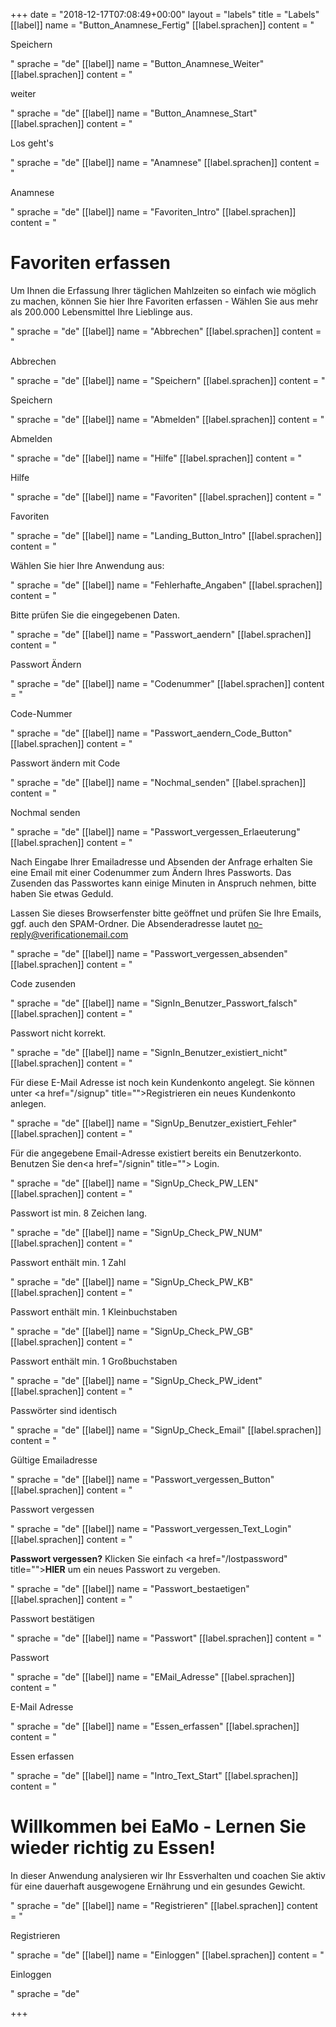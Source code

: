 +++
date = "2018-12-17T07:08:49+00:00"
layout = "labels"
title = "Labels"
[[label]]
name = "Button_Anamnese_Fertig"
[[label.sprachen]]
content = "<p>Speichern</p>"
sprache = "de"
[[label]]
name = "Button_Anamnese_Weiter"
[[label.sprachen]]
content = "<p>weiter</p>"
sprache = "de"
[[label]]
name = "Button_Anamnese_Start"
[[label.sprachen]]
content = "<p>Los geht's</p>"
sprache = "de"
[[label]]
name = "Anamnese"
[[label.sprachen]]
content = "<p>Anamnese</p>"
sprache = "de"
[[label]]
name = "Favoriten_Intro"
[[label.sprachen]]
content = "<h1>Favoriten erfassen</h1><p>Um Ihnen die Erfassung Ihrer täglichen Mahlzeiten so einfach wie möglich zu machen, können Sie hier Ihre Favoriten erfassen - Wählen Sie aus mehr als 200.000 Lebensmittel Ihre Lieblinge aus.</p>"
sprache = "de"
[[label]]
name = "Abbrechen"
[[label.sprachen]]
content = "<p>Abbrechen</p>"
sprache = "de"
[[label]]
name = "Speichern"
[[label.sprachen]]
content = "<p>Speichern</p>"
sprache = "de"
[[label]]
name = "Abmelden"
[[label.sprachen]]
content = "<p>Abmelden</p>"
sprache = "de"
[[label]]
name = "Hilfe"
[[label.sprachen]]
content = "<p>Hilfe</p>"
sprache = "de"
[[label]]
name = "Favoriten"
[[label.sprachen]]
content = "<p>Favoriten</p>"
sprache = "de"
[[label]]
name = "Landing_Button_Intro"
[[label.sprachen]]
content = "<p>Wählen Sie hier Ihre Anwendung aus:</p>"
sprache = "de"
[[label]]
name = "Fehlerhafte_Angaben"
[[label.sprachen]]
content = "<p>Bitte prüfen Sie die eingegebenen Daten.</p>"
sprache = "de"
[[label]]
name = "Passwort_aendern"
[[label.sprachen]]
content = "<p>Passwort Ändern</p>"
sprache = "de"
[[label]]
name = "Codenummer"
[[label.sprachen]]
content = "<p>Code-Nummer</p>"
sprache = "de"
[[label]]
name = "Passwort_aendern_Code_Button"
[[label.sprachen]]
content = "<p>Passwort ändern mit Code</p>"
sprache = "de"
[[label]]
name = "Nochmal_senden"
[[label.sprachen]]
content = "<p>Nochmal senden</p>"
sprache = "de"
[[label]]
name = "Passwort_vergessen_Erlaeuterung"
[[label.sprachen]]
content = "<p>Nach Eingabe Ihrer Emailadresse und Absenden der Anfrage erhalten Sie eine Email mit einer Codenummer zum Ändern Ihres Passworts. Das Zusenden das Passwortes kann einige Minuten in Anspruch nehmen, bitte haben Sie etwas Geduld.</p><p>Lassen Sie dieses Browserfenster bitte geöffnet und prüfen Sie Ihre Emails, ggf. auch den SPAM-Ordner. Die Absenderadresse lautet no-reply@verificationemail.com</p>"
sprache = "de"
[[label]]
name = "Passwort_vergessen_absenden"
[[label.sprachen]]
content = "<p>Code zusenden</p>"
sprache = "de"
[[label]]
name = "SignIn_Benutzer_Passwort_falsch"
[[label.sprachen]]
content = "<p>Passwort nicht korrekt.</p>"
sprache = "de"
[[label]]
name = "SignIn_Benutzer_existiert_nicht"
[[label.sprachen]]
content = "<p>Für diese E-Mail Adresse ist noch kein Kundenkonto angelegt. Sie können unter <a href=\"/signup\" title=\"\">Registrieren</a> ein neues Kundenkonto anlegen.</p>"
sprache = "de"
[[label]]
name = "SignUp_Benutzer_existiert_Fehler"
[[label.sprachen]]
content = "<p>Für die angegebene Email-Adresse existiert bereits ein Benutzerkonto. Benutzen Sie den<a href=\"/signin\" title=\"\"> Login.</a></p>"
sprache = "de"
[[label]]
name = "SignUp_Check_PW_LEN"
[[label.sprachen]]
content = "<p>Passwort ist min. 8 Zeichen lang.</p>"
sprache = "de"
[[label]]
name = "SignUp_Check_PW_NUM"
[[label.sprachen]]
content = "<p>Passwort enthält min. 1 Zahl</p>"
sprache = "de"
[[label]]
name = "SignUp_Check_PW_KB"
[[label.sprachen]]
content = "<p>Passwort enthält min. 1 Kleinbuchstaben</p>"
sprache = "de"
[[label]]
name = "SignUp_Check_PW_GB"
[[label.sprachen]]
content = "<p>Passwort enthält min. 1 Großbuchstaben</p>"
sprache = "de"
[[label]]
name = "SignUp_Check_PW_ident"
[[label.sprachen]]
content = "<p>Passwörter sind identisch</p>"
sprache = "de"
[[label]]
name = "SignUp_Check_Email"
[[label.sprachen]]
content = "<p>Gültige Emailadresse</p>"
sprache = "de"
[[label]]
name = "Passwort_vergessen_Button"
[[label.sprachen]]
content = "<p>Passwort vergessen</p>"
sprache = "de"
[[label]]
name = "Passwort_vergessen_Text_Login"
[[label.sprachen]]
content = "<p><strong>Passwort vergessen?</strong> Klicken Sie einfach <a href=\"/lostpassword\" title=\"\"><strong>HIER</strong></a> um ein neues Passwort zu vergeben.</p>"
sprache = "de"
[[label]]
name = "Passwort_bestaetigen"
[[label.sprachen]]
content = "<p>Passwort bestätigen</p>"
sprache = "de"
[[label]]
name = "Passwort"
[[label.sprachen]]
content = "<p>Passwort</p>"
sprache = "de"
[[label]]
name = "EMail_Adresse"
[[label.sprachen]]
content = "<p>E-Mail Adresse</p>"
sprache = "de"
[[label]]
name = "Essen_erfassen"
[[label.sprachen]]
content = "<p>Essen erfassen</p>"
sprache = "de"
[[label]]
name = "Intro_Text_Start"
[[label.sprachen]]
content = "<h1>Willkommen bei EaMo - Lernen Sie wieder richtig zu Essen!</h1><p>In dieser Anwendung analysieren wir Ihr Essverhalten und coachen Sie aktiv für eine dauerhaft ausgewogene Ernährung und ein gesundes Gewicht.</p>"
sprache = "de"
[[label]]
name = "Registrieren"
[[label.sprachen]]
content = "<p>Registrieren</p>"
sprache = "de"
[[label]]
name = "Einloggen"
[[label.sprachen]]
content = "<p>Einloggen</p>"
sprache = "de"

+++
